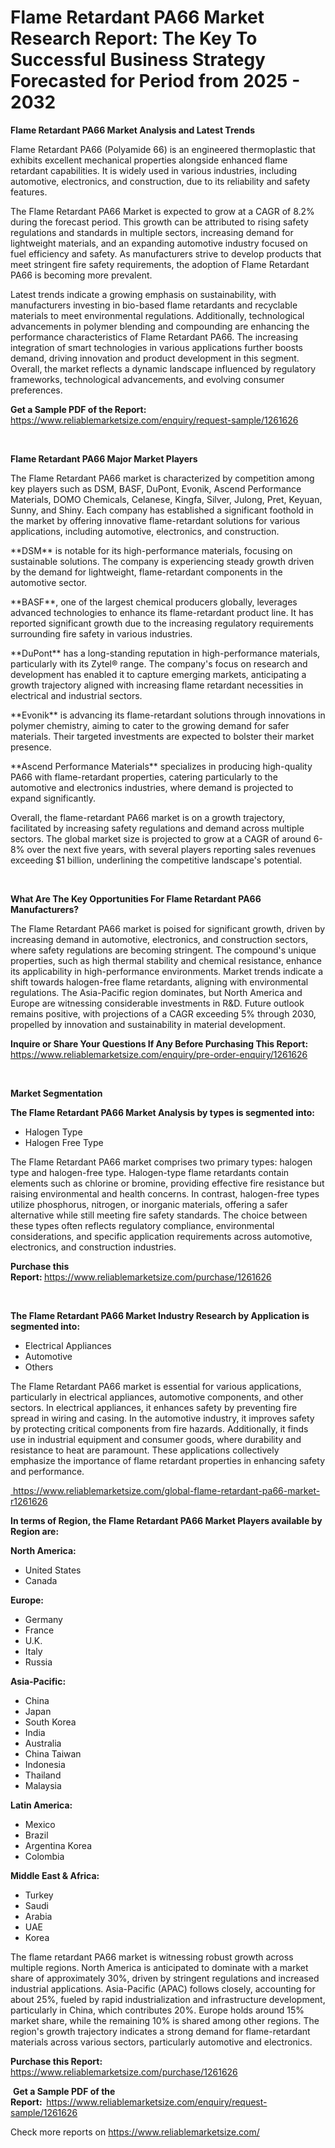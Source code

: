 <p><h1>Flame Retardant PA66 Market Research Report: The Key To Successful Business Strategy Forecasted for Period from 2025 - 2032</h1></p><p><strong>Flame Retardant PA66 Market Analysis and Latest Trends</strong></p>
<p><p>Flame Retardant PA66 (Polyamide 66) is an engineered thermoplastic that exhibits excellent mechanical properties alongside enhanced flame retardant capabilities. It is widely used in various industries, including automotive, electronics, and construction, due to its reliability and safety features.</p><p>The Flame Retardant PA66 Market is expected to grow at a CAGR of 8.2% during the forecast period. This growth can be attributed to rising safety regulations and standards in multiple sectors, increasing demand for lightweight materials, and an expanding automotive industry focused on fuel efficiency and safety. As manufacturers strive to develop products that meet stringent fire safety requirements, the adoption of Flame Retardant PA66 is becoming more prevalent.</p><p>Latest trends indicate a growing emphasis on sustainability, with manufacturers investing in bio-based flame retardants and recyclable materials to meet environmental regulations. Additionally, technological advancements in polymer blending and compounding are enhancing the performance characteristics of Flame Retardant PA66. The increasing integration of smart technologies in various applications further boosts demand, driving innovation and product development in this segment. Overall, the market reflects a dynamic landscape influenced by regulatory frameworks, technological advancements, and evolving consumer preferences.</p></p>
<p><strong>Get a Sample PDF of the Report:&nbsp;</strong> <a href="https://www.reliablemarketsize.com/enquiry/request-sample/1261626?utm_campaign=1939&utm_medium=2&utm_source=Github&utm_content=ia&utm_term=02022025&utm_id=flame-retardant-pa66">https://www.reliablemarketsize.com/enquiry/request-sample/1261626</a></p>
<p>&nbsp;</p>
<p><strong>Flame Retardant PA66 Major Market Players</strong></p>
<p><p>The Flame Retardant PA66 market is characterized by competition among key players such as DSM, BASF, DuPont, Evonik, Ascend Performance Materials, DOMO Chemicals, Celanese, Kingfa, Silver, Julong, Pret, Keyuan, Sunny, and Shiny. Each company has established a significant foothold in the market by offering innovative flame-retardant solutions for various applications, including automotive, electronics, and construction.</p><p>**DSM** is notable for its high-performance materials, focusing on sustainable solutions. The company is experiencing steady growth driven by the demand for lightweight, flame-retardant components in the automotive sector.</p><p>**BASF**, one of the largest chemical producers globally, leverages advanced technologies to enhance its flame-retardant product line. It has reported significant growth due to the increasing regulatory requirements surrounding fire safety in various industries.</p><p>**DuPont** has a long-standing reputation in high-performance materials, particularly with its Zytel® range. The company's focus on research and development has enabled it to capture emerging markets, anticipating a growth trajectory aligned with increasing flame retardant necessities in electrical and industrial sectors.</p><p>**Evonik** is advancing its flame-retardant solutions through innovations in polymer chemistry, aiming to cater to the growing demand for safer materials. Their targeted investments are expected to bolster their market presence.</p><p>**Ascend Performance Materials** specializes in producing high-quality PA66 with flame-retardant properties, catering particularly to the automotive and electronics industries, where demand is projected to expand significantly.</p><p>Overall, the flame-retardant PA66 market is on a growth trajectory, facilitated by increasing safety regulations and demand across multiple sectors. The global market size is projected to grow at a CAGR of around 6-8% over the next five years, with several players reporting sales revenues exceeding $1 billion, underlining the competitive landscape's potential.</p></p>
<p>&nbsp;</p>
<p><strong>What Are The Key Opportunities For Flame Retardant PA66 Manufacturers?</strong></p>
<p><p>The Flame Retardant PA66 market is poised for significant growth, driven by increasing demand in automotive, electronics, and construction sectors, where safety regulations are becoming stringent. The compound's unique properties, such as high thermal stability and chemical resistance, enhance its applicability in high-performance environments. Market trends indicate a shift towards halogen-free flame retardants, aligning with environmental regulations. The Asia-Pacific region dominates, but North America and Europe are witnessing considerable investments in R&D. Future outlook remains positive, with projections of a CAGR exceeding 5% through 2030, propelled by innovation and sustainability in material development.</p></p>
<p><strong>Inquire or Share Your Questions If Any Before Purchasing This Report:</strong> <a href="https://www.reliablemarketsize.com/enquiry/pre-order-enquiry/1261626?utm_campaign=1939&utm_medium=2&utm_source=Github&utm_content=ia&utm_term=02022025&utm_id=flame-retardant-pa66">https://www.reliablemarketsize.com/enquiry/pre-order-enquiry/1261626</a></p>
<p>&nbsp;</p>
<p><strong>Market Segmentation</strong></p>
<p><strong>The Flame Retardant PA66 Market Analysis by types is segmented into:</strong></p>
<p><ul><li>Halogen Type</li><li>Halogen Free Type</li></ul></p>
<p><p>The Flame Retardant PA66 market comprises two primary types: halogen type and halogen-free type. Halogen-type flame retardants contain elements such as chlorine or bromine, providing effective fire resistance but raising environmental and health concerns. In contrast, halogen-free types utilize phosphorus, nitrogen, or inorganic materials, offering a safer alternative while still meeting fire safety standards. The choice between these types often reflects regulatory compliance, environmental considerations, and specific application requirements across automotive, electronics, and construction industries.</p></p>
<p><strong>Purchase this Report:&nbsp;</strong><a href="https://www.reliablemarketsize.com/purchase/1261626?utm_campaign=1939&utm_medium=2&utm_source=Github&utm_content=ia&utm_term=02022025&utm_id=flame-retardant-pa66">https://www.reliablemarketsize.com/purchase/1261626</a></p>
<p>&nbsp;</p>
<p><strong>The Flame Retardant PA66 Market Industry Research by Application is segmented into:</strong></p>
<p><ul><li>Electrical Appliances</li><li>Automotive</li><li>Others</li></ul></p>
<p><p>The Flame Retardant PA66 market is essential for various applications, particularly in electrical appliances, automotive components, and other sectors. In electrical appliances, it enhances safety by preventing fire spread in wiring and casing. In the automotive industry, it improves safety by protecting critical components from fire hazards. Additionally, it finds use in industrial equipment and consumer goods, where durability and resistance to heat are paramount. These applications collectively emphasize the importance of flame retardant properties in enhancing safety and performance.</p></p>
<p><a href="https://www.reliablemarketsize.com/global-flame-retardant-pa66-market-r1261626?utm_campaign=1939&utm_medium=2&utm_source=Github&utm_content=ia&utm_term=02022025&utm_id=flame-retardant-pa66">&nbsp;https://www.reliablemarketsize.com/global-flame-retardant-pa66-market-r1261626</a></p>
<p><strong>In terms of Region, the Flame Retardant PA66 Market Players available by Region are:</strong></p>
<p>
    <p> <strong> North America: </strong>
        <ul>
            <li>United States</li>
            <li>Canada</li>
        </ul>
        </p> 
    <p> <strong> Europe: </strong>
        <ul>
            <li>Germany</li>
            <li>France</li>
            <li>U.K.</li>
            <li>Italy</li>
            <li>Russia</li>
        </ul>
        </p> 
    <p> <strong> Asia-Pacific: </strong>
        <ul>
            <li>China</li>
            <li>Japan</li>
            <li>South Korea</li>
            <li>India</li>
            <li>Australia</li>
            <li>China Taiwan</li>
            <li>Indonesia</li>
            <li>Thailand</li>
            <li>Malaysia</li>
        </ul>
        </p> 
    <p> <strong> Latin America: </strong>
        <ul>
            <li>Mexico</li>
            <li>Brazil</li>
            <li>Argentina Korea</li>
            <li>Colombia</li>
        </ul>
        </p> 
    <p> <strong> Middle East & Africa: </strong>
        <ul>
            <li>Turkey</li>
            <li>Saudi</li>
            <li>Arabia</li>
            <li>UAE</li>
            <li>Korea</li>
        </ul>
    </p>
    </p>
<p><p>The flame retardant PA66 market is witnessing robust growth across multiple regions. North America is anticipated to dominate with a market share of approximately 30%, driven by stringent regulations and increased industrial applications. Asia-Pacific (APAC) follows closely, accounting for about 25%, fueled by rapid industrialization and infrastructure development, particularly in China, which contributes 20%. Europe holds around 15% market share, while the remaining 10% is shared among other regions. The region's growth trajectory indicates a strong demand for flame-retardant materials across various sectors, particularly automotive and electronics.</p></p>
<p><strong>Purchase this Report: </strong><a href="https://www.reliablemarketsize.com/purchase/1261626?utm_campaign=1939&utm_medium=2&utm_source=Github&utm_content=ia&utm_term=02022025&utm_id=flame-retardant-pa66">https://www.reliablemarketsize.com/purchase/1261626</a></p>
<p>&nbsp;<strong>Get a Sample PDF of the Report:&nbsp;&nbsp;</strong><a href="https://www.reliablemarketsize.com/enquiry/request-sample/1261626?utm_campaign=1939&utm_medium=2&utm_source=Github&utm_content=ia&utm_term=02022025&utm_id=flame-retardant-pa66">https://www.reliablemarketsize.com/enquiry/request-sample/1261626</a></p>
<p><strong></strong></p>
<p>Check more reports on <a href="https://www.reliablemarketsize.com/?utm_campaign=1939&utm_medium=2&utm_source=Github&utm_content=ia&utm_term=02022025&utm_id=flame-retardant-pa66">https://www.reliablemarketsize.com/</a></p>